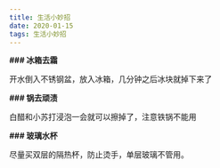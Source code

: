 ```yaml
---
title: 生活小妙招
date: 2020-01-15
tags: 生活小妙招
---
```


**### 冰箱去霜**

开水倒入不锈钢盆，放入冰箱，几分钟之后冰块就掉下来了

**### 锅去顽渍**

白醋和小苏打浸泡一会就可以擦掉了，注意铁锅不能用

**### 玻璃水杯**

尽量买双层的隔热杯，防止烫手，单层玻璃不管用。

